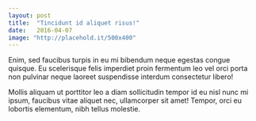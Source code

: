 ```yaml
---
layout: post
title:  "Tincidunt id aliquet risus!"
date:   2016-04-07
image: "http://placehold.it/500x400"
---
```


Enim, sed faucibus turpis in eu mi bibendum neque egestas congue
quisque. Eu scelerisque felis imperdiet proin fermentum leo vel orci
porta non pulvinar neque laoreet suspendisse interdum consectetur
libero!

Mollis aliquam ut porttitor leo a diam sollicitudin tempor id eu nisl
nunc mi ipsum, faucibus vitae aliquet nec, ullamcorper sit amet!
Tempor, orci eu lobortis elementum, nibh tellus molestie.
